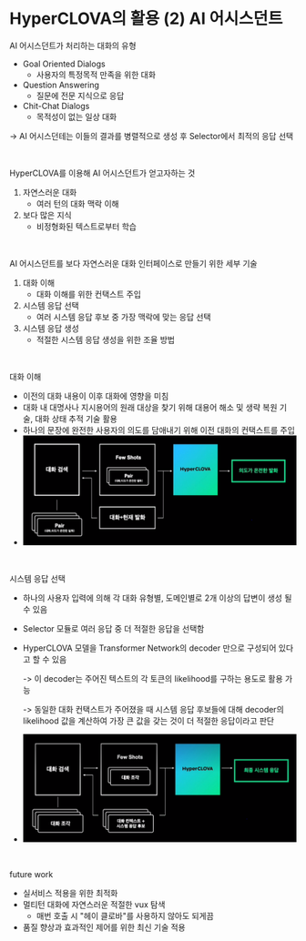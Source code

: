 # HyperCLOVA의 활용 (2) AI 어시스던트

AI 어시스던트가 처리하는 대화의 유형

- Goal Oriented Dialogs
  - 사용자의 특정목적 만족을 위한 대화
- Question Answering
  - 질문에 전문 지식으로 응답
- Chit-Chat Dialogs
  - 목적성이 없는 일상 대화

-> AI 어시스던테는 이들의 결과를 병렬적으로 생성 후 Selector에서 최적의 응답 선택

​     

HyperCLOVA를 이용해 AI 어시스던트가 얻고자하는 것

1. 자연스러운 대화
   - 여러 턴의 대화 맥락 이해
2. 보다 많은 지식
   - 비정형화된 텍스트로부터 학습

​     

AI 어시스던트를 보다 자연스러운 대화 인터페이스로 만들기 위한 세부 기술

1. 대화 이해
   - 대화 이해를 위한 컨택스트 주입
2. 시스템 응답 선택
   - 여러 시스템 응답 후보 중 가장 맥락에 맞는 응답 선택
3. 시스템 응답 생성
   - 적절한 시스템 응답 생성을 위한 조율 방법

​     

대화 이해

- 이전의 대화 내용이 이후 대화에 영향을 미침
- 대화 내 대명사나 지시용어의 원래 대상을 찾기 위해 대용어 해소 및 생략 복원 기술, 대화 상태 추적 기술 활용
- 하나의 문장에 완전한 사용자의 의도를 담애내기 위해 이전 대화의 컨택스트를 주입
- ![image-20210525163149543](./images/image-20210525163149543.png)

​     

시스템 응답 선택

- 하나의 사용자 입력에 의해 각 대화 유형별, 도메인별로 2개 이상의 답변이 생성 될 수 있음

- Selector 모듈로 여러 응답 중 더 적절한 응답을 선택함

- HyperCLOVA 모델을 Transformer Network의 decoder 만으로 구성되어 있다고 할 수 있음

  -> 이 decoder는 주어진 텍스트의 각 토큰의 likelihood를 구하는 용도로 활용 가능

  -> 동일한 대화 컨택스트가 주어졌을 때 시스템 응답 후보들에 대해 decoder의 likelihood 값을 계산하여 가장 큰 값을 갖는 것이 더 적절한 응답이라고 판단

- ![image-20210525163730398](./images/image-20210525163730398.png)

​     

future work

- 실서비스 적용을 위한 최적화
- 멀티턴 대화에 자연스러운 적절한 vux 탐색
  - 매번 호출 시 "헤이 클로바"를 사용하지 않아도 되게끔
- 품질 향상과 효과적인 제어를 위한 최신 기술 적용